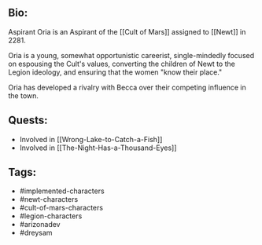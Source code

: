 ## Bio:

Aspirant Oria is an Aspirant of the [[Cult of Mars]] assigned to [[Newt]] in 2281.

Oria is a young, somewhat opportunistic careerist, single-mindedly focused on espousing the Cult's values, converting the children of Newt to the Legion ideology, and ensuring that the women "know their place."

Oria has developed a rivalry with Becca over their competing influence in the town.

## Quests:

- Involved in [[Wrong-Lake-to-Catch-a-Fish]]
- Involved in [[The-Night-Has-a-Thousand-Eyes]]

## Tags:

- #implemented-characters
- #newt-characters
- #cult-of-mars-characters
- #legion-characters
- #arizonadev
- #dreysam